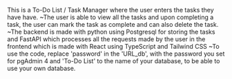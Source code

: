 ﻿This is a To-Do List / Task Manager where the user enters the tasks they have have.
~The user is able to view all the tasks and upon completing a task, the user can mark the task as complete and can also delete the task.
~The backend is made with python using Postgresql for storing the tasks and FastAPI which processes all the requests made by the user in the frontend which is made with React using TypeScript and Tailwind CSS 
~To use the code, replace 'password' in the 'URL_db', with the password you set for pgAdmin 4 and 'To-Do List' to the name of your database, to be able to use your own database.
